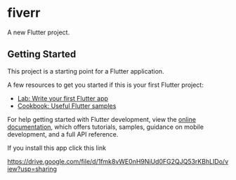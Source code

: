 # fiverr

A new Flutter project.

## Getting Started

This project is a starting point for a Flutter application.

A few resources to get you started if this is your first Flutter project:

- [Lab: Write your first Flutter app](https://docs.flutter.dev/get-started/codelab)
- [Cookbook: Useful Flutter samples](https://docs.flutter.dev/cookbook)

For help getting started with Flutter development, view the
[online documentation](https://docs.flutter.dev/), which offers tutorials,
samples, guidance on mobile development, and a full API reference.

If you install this app click this link


https://drive.google.com/file/d/1fmk8vWE0nH9NiUd0FG2QJQ53rKBhLIDo/view?usp=sharing
